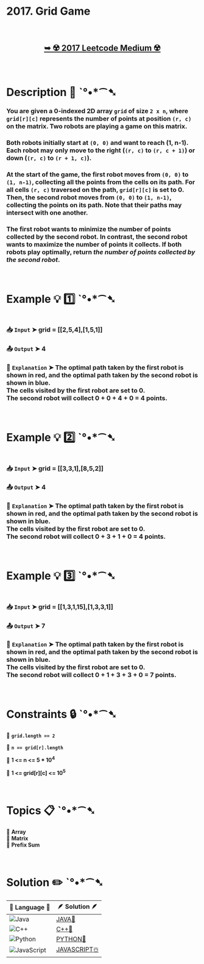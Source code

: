 # 2017. Grid Game

</br>

<h2 align="center"> 

<a href="https://leetcode.com/problems/grid-game/description/?envType=daily-question&envId=2025-01-21"><strong>➥ ☢️ 2017 Leetcode Medium ☢️ </strong></a>
</h2>

</br>

# Description 📜 ˋ°•*⁀➷

### You are given a 0-indexed 2D array `grid` of size `2 x n`, where `grid[r][c]` represents the number of points at position `(r, c)` on the matrix. Two robots are playing a game on this matrix.

### Both robots initially start at `(0, 0)` and want to reach (1, n-1). Each robot may only move to the right (`(r, c)` to `(r, c + 1)`) or down (`(r, c)` to `(r + 1, c)`).

### At the start of the game, the first robot moves from `(0, 0)` to `(1, n-1)`, collecting all the points from the cells on its path. For all cells `(r, c)` traversed on the path, `grid[r][c]` is set to 0. Then, the second robot moves from `(0, 0)` to `(1, n-1)`, collecting the points on its path. Note that their paths may intersect with one another.

### The first robot wants to minimize the number of points collected by the second robot. In contrast, the second robot wants to maximize the number of points it collects. If both robots play optimally, return *the number of points collected by the second robot*.

</br>

# Example 💡 1️⃣ ˋ°•*⁀➷

<img src="" width="" height=""/>

  ### 📥 `Input`  ➤ grid = [[2,5,4],[1,5,1]]

  ### 📤 `Output`  ➤ 4

  ### 🔦 `Explanation`  ➤ The optimal path taken by the first robot is shown in red, and the optimal path taken by the second robot is shown in blue.</br> The cells visited by the first robot are set to 0.</br> The second robot will collect 0 + 0 + 4 + 0 = 4 points.

</br>

# Example 💡 2️⃣ ˋ°•*⁀➷

<img src="" width="" height=""/>

  ### 📥 `Input` ➤ grid = [[3,3,1],[8,5,2]]

  ### 📤 `Output`  ➤ 4

  ### 🔦 `Explanation` ➤ The optimal path taken by the first robot is shown in red, and the optimal path taken by the second robot is shown in blue.</br> The cells visited by the first robot are set to 0.</br> The second robot will collect 0 + 3 + 1 + 0 = 4 points.

</br>

# Example 💡 3️⃣ ˋ°•*⁀➷

<img src="" width="" height=""/>

  ### 📥 `Input` ➤ grid = [[1,3,1,15],[1,3,3,1]]

  ### 📤 `Output`  ➤ 7

  ### 🔦 `Explanation`  ➤ The optimal path taken by the first robot is shown in red, and the optimal path taken by the second robot is shown in blue.</br> The cells visited by the first robot are set to 0.</br> The second robot will collect 0 + 1 + 3 + 3 + 0 = 7 points.

</br>

# Constraints 🔒 ˋ°•*⁀➷

🔹 **`grid.length == 2`** </br>

🔹 **`n == grid[r].length`** </br>

🔹 **1 <= n <= 5 * 10<sup>4</sup>** </br>

🔹 **1 <= grid[r][c] <= 10<sup>5</sup>** </br>

</br>

# Topics 📋 ˋ°•*⁀➷

🔸 **Array**  </br>
🔸 **Matrix**  </br>
🔸 **Prefix Sum**  </br>

</br>

# Solution ✏️ ˋ°•*⁀➷

| 📒 Language 📒  | 🪶 Solution 🪶 |
| ------------- | ------------- |
|  ![Java](https://img.shields.io/badge/java-%23ED8B00.svg?style=for-the-badge&logo=openjdk&logoColor=white)  | [JAVA🍁]() |
|  ![C++](https://img.shields.io/badge/c++-%2300599C.svg?style=for-the-badge&logo=c%2B%2B&logoColor=white)  | [C++🎲]()  |
|  ![Python](https://img.shields.io/badge/python-3670A0?style=for-the-badge&logo=python&logoColor=ffdd54)    | [PYTHON🍰]() |
| ![JavaScript](https://img.shields.io/badge/javascript-%23323330.svg?style=for-the-badge&logo=javascript&logoColor=%23F7DF1E)   | [JAVASCRIPT☃️]() |
